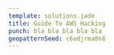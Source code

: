```yaml
---
template: solutions.jade
title: Guide To AWS Hacking
punch: bla bla bla bla bla
geopatternSeed: c6udjrma0n8
---
```

